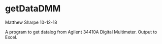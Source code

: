 # getDataDMM

Matthew Sharpe 10-12-18

A program to get datalog from Agilent 34410A Digital Multimeter. Output to Excel.

